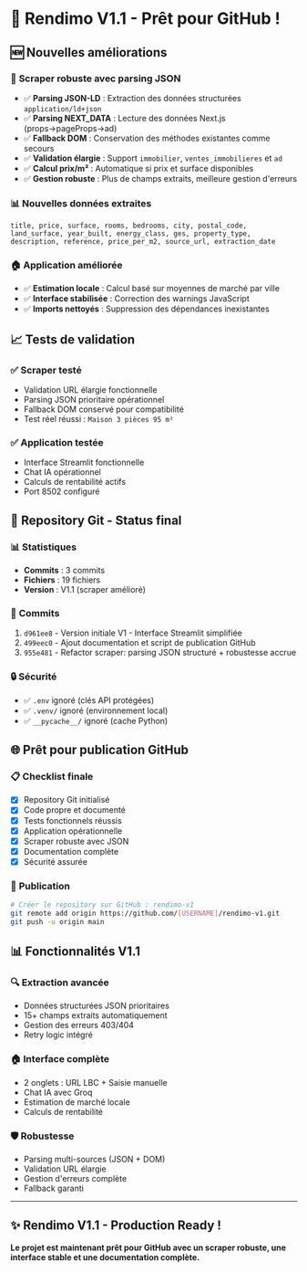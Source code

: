 # 🎉 Rendimo V1.1 - Prêt pour GitHub !

## 🆕 **Nouvelles améliorations**

### 🔧 **Scraper robuste avec parsing JSON**
- ✅ **Parsing JSON-LD** : Extraction des données structurées `application/ld+json`
- ✅ **Parsing __NEXT_DATA__** : Lecture des données Next.js (props→pageProps→ad)
- ✅ **Fallback DOM** : Conservation des méthodes existantes comme secours
- ✅ **Validation élargie** : Support `immobilier`, `ventes_immobilieres` et `ad`
- ✅ **Calcul prix/m²** : Automatique si prix et surface disponibles
- ✅ **Gestion robuste** : Plus de champs extraits, meilleure gestion d'erreurs

### 📊 **Nouvelles données extraites**
```
title, price, surface, rooms, bedrooms, city, postal_code, 
land_surface, year_built, energy_class, ges, property_type, 
description, reference, price_per_m2, source_url, extraction_date
```

### 🏠 **Application améliorée**
- ✅ **Estimation locale** : Calcul basé sur moyennes de marché par ville
- ✅ **Interface stabilisée** : Correction des warnings JavaScript
- ✅ **Imports nettoyés** : Suppression des dépendances inexistantes

## 📈 **Tests de validation**

### ✅ **Scraper testé**
- Validation URL élargie fonctionnelle
- Parsing JSON prioritaire opérationnel
- Fallback DOM conservé pour compatibilité
- Test réel réussi : `Maison 3 pièces 95 m²`

### ✅ **Application testée**
- Interface Streamlit fonctionnelle
- Chat IA opérationnel
- Calculs de rentabilité actifs
- Port 8502 configuré

## 🚀 **Repository Git - Status final**

### 📊 **Statistiques**
- **Commits** : 3 commits
- **Fichiers** : 19 fichiers
- **Version** : V1.1 (scraper amélioré)

### 📝 **Commits**
1. `d961ee8` - Version initiale V1 - Interface Streamlit simplifiée
2. `499eec0` - Ajout documentation et script de publication GitHub  
3. `955e481` - Refactor scraper: parsing JSON structuré + robustesse accrue

### 🔒 **Sécurité**
- ✅ `.env` ignoré (clés API protégées)
- ✅ `.venv/` ignoré (environnement local)
- ✅ `__pycache__/` ignoré (cache Python)

## 🌐 **Prêt pour publication GitHub**

### 📋 **Checklist finale**
- [x] Repository Git initialisé
- [x] Code propre et documenté
- [x] Tests fonctionnels réussis
- [x] Application opérationnelle
- [x] Scraper robuste avec JSON
- [x] Documentation complète
- [x] Sécurité assurée

### 🎯 **Publication**
```bash
# Créer le repository sur GitHub : rendimo-v1
git remote add origin https://github.com/[USERNAME]/rendimo-v1.git
git push -u origin main
```

## 📊 **Fonctionnalités V1.1**

### 🔍 **Extraction avancée**
- Données structurées JSON prioritaires
- 15+ champs extraits automatiquement
- Gestion des erreurs 403/404
- Retry logic intégré

### 🏠 **Interface complète**
- 2 onglets : URL LBC + Saisie manuelle
- Chat IA avec Groq
- Estimation de marché locale
- Calculs de rentabilité

### 🛡️ **Robustesse**
- Parsing multi-sources (JSON + DOM)
- Validation URL élargie
- Gestion d'erreurs complète
- Fallback garanti

---

## ✨ **Rendimo V1.1 - Production Ready !**

**Le projet est maintenant prêt pour GitHub avec un scraper robuste, une interface stable et une documentation complète.**